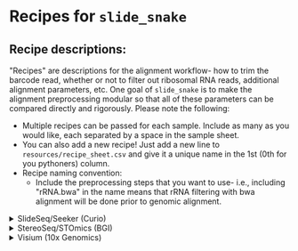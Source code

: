 # Recipes for `slide_snake`

## 

## **Recipe descriptions**:
"Recipes" are descriptions for the alignment workflow- how to trim the barcode read, whether or not to filter out ribosomal RNA reads, additional alignment parameters, etc. One goal of `slide_snake` is to make the alignment preprocessing modular so that all of these parameters can be compared directly and rigorously. Please note the following:
  - Multiple recipes can be passed for each sample. Include as many as you would like, each separated by a space in the sample sheet.
  - You can also add a new recipe! Just add a new line to `resources/recipe_sheet.csv` and give it a unique name in the 1st (0th for you pythoners) column. 
  - Recipe naming convention:
    - Include the preprocessing steps that you want to use- i.e., including "rRNA.bwa" in the name means that rRNA filtering with bwa alignment will be done prior to genomic alignment. 
<details close>
<summary> SlideSeq/Seeker (Curio) </summary>

Because of read quality issues (indels, low Q scores, etc.) in the SlideSeq barcode read, I have added a few custom strategies for handling these data:
- `seeker` - No hard trimming, and use the base positions for barcode/UMI (*Note*, this recipe doesn't work well w/ Curio Seeker b/c of in/del issues w/ the barcode synthesis)
- `seeker_hardTrim` - Hard trim the adapter read positions in R1, and use the best barcode correction algorithms in STARsolo
- `seeker_MatchLinker` - Match the adapter sequence on R1 (w/ 2 mismatches allowed) and infer barcodes/UMIs from that position (*Note* best performer w/ Curio data)
- `seeker_MatchLinker_total` - Same as `seeker_noTrimMatchLinker`, but with additional STAR parameters for total RNAseq alignment (more multimappers, looser alignment)
</details>

<details close>
<summary> StereoSeq/STOmics (BGI) </summary>
  
- `stomics` - Standard alignment for StereoSeq/STOmics (BGI) data
- `stomics_total` - Total RNA alignment for StereoSeq/STOmics (BGI) data
- `stomics_rRNA.STAR` - Standard alignment performed after filtering rRNA with STAR alignment
- `stomics_total_rRNA.STAR` - Total RNA alignment performed after filtering rRNA with STAR alignment

</details>

<details close>
<summary> Visium (10x Genomics) </summary>

- `visium` - #description
- `visium_total` - #description
- `visium_total_rRNA.STAR` - #description

</details>
